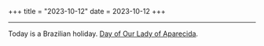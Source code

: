 +++
title = "2023-10-12"
date = 2023-10-12
+++

---

Today is a Brazilian holiday. [Day of Our Lady of Aparecida](https://en.wikipedia.org/wiki/Our_Lady_of_Aparecida).
